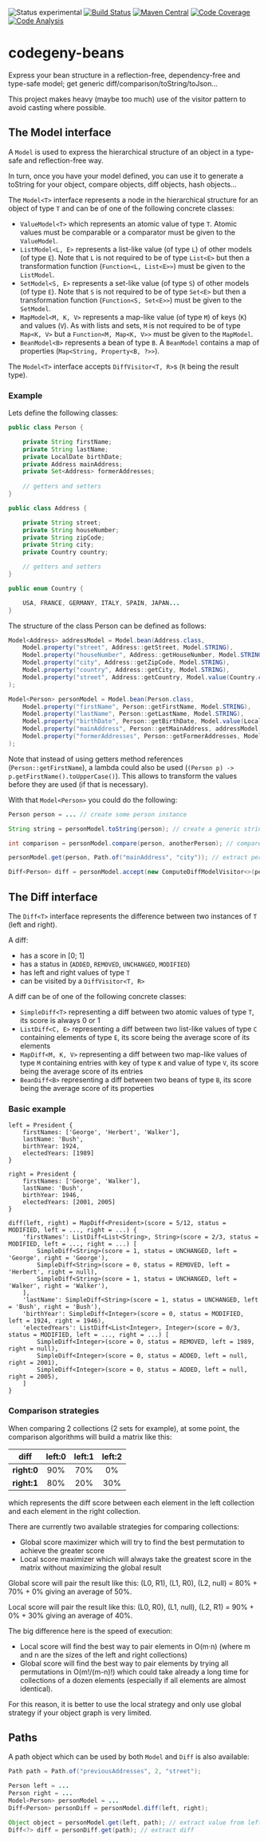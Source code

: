 ![Status experimental](https://img.shields.io/badge/status-experimental-red.svg)
[![Build Status](https://img.shields.io/travis/codegeny/codegeny-beans.svg)](https://travis-ci.org/codegeny/codegeny-beans)
[![Maven Central](https://img.shields.io/maven-central/v/org.codegeny/codegeny-beans.svg)](https://mvnrepository.com/artifact/org.codegeny/codegeny-beans)
[![Code Coverage](https://img.shields.io/codecov/c/github/codegeny/codegeny-beans.svg)](https://codecov.io/gh/codegeny/codegeny-beans)
[![Code Analysis](https://img.shields.io/codacy/grade/2a447b2e20e34b628cef941f7619e184.svg)](https://www.codacy.com/app/codegeny/codegeny-beans)

# codegeny-beans

Express your bean structure in a reflection-free, dependency-free and type-safe model; get generic diff/comparison/toString/toJson...

This project makes heavy (maybe too much) use of the visitor pattern to avoid casting where possible.

## The Model interface

A `Model` is used to express the hierarchical structure of an object in a type-safe and reflection-free way.

In turn, once you have your model defined, you can use it to generate a toString for your object, compare objects, diff objects, hash objects... 

The `Model<T>` interface represents a node in the hierarchical structure for an object of type `T` and can be of one of the following concrete classes:

- `ValueModel<T>` which represents an atomic value of type `T`. Atomic values must be comparable or a comparator must be given to the `ValueModel`.
- `ListModel<L, E>` represents a list-like value (of type `L`) of other models (of type `E`). Note that `L` is not required to be of type `List<E>` but then a transformation function (`Function<L, List<E>>`) must be given to the `ListModel`.
- `SetModel<S, E>` represents a set-like value (of type `S`) of other models (of type `E`). Note that `S` is not required to be of type `Set<E>` but then a transformation function (`Function<S, Set<E>>`) must be given to the `SetModel`.
- `MapModel<M, K, V>` represents a map-like value (of type `M`) of keys (`K`) and values (`V`). As with lists and sets, `M` is not required to be of type `Map<K, V>` but a `Function<M, Map<K, V>>` must be given to the `MapModel`.
- `BeanModel<B>` represents a bean of type `B`. A `BeanModel` contains a map of properties (`Map<String, Property<B, ?>>`).

The `Model<T>` interface accepts `DiffVisitor<T, R>`s (`R` being the result type).

### Example

Lets define the following classes:

```java
public class Person {

	private String firstName;
	private String lastName;
	private LocalDate birthDate;
	private Address mainAddress;
	private Set<Address> formerAddresses;
	
	// getters and setters
}

public class Address {

	private String street;
	private String houseNumber;
	private String zipCode;
	private String city;
	private Country country;

	// getters and setters
}

public enum Country {

	USA, FRANCE, GERMANY, ITALY, SPAIN, JAPAN...
}
```

The structure of the class Person can be defined as follows:

```java
Model<Address> addressModel = Model.bean(Address.class,
	Model.property("street", Address::getStreet, Model.STRING),
	Model.property("houseNumber", Address::getHouseNumber, Model.STRING),
	Model.property("city", Address::getZipCode, Model.STRING),
	Model.property("country", Address::getCity, Model.STRING),
	Model.property("street", Address::getCountry, Model.value(Country.class))
);

Model<Person> personModel = Model.bean(Person.class,
	Model.property("firstName", Person::getFirstName, Model.STRING),
	Model.property("lastName", Person::getLastName, Model.STRING),
	Model.property("birthDate", Person::getBirthDate, Model.value(LocalDate.class)),
	Model.property("mainAddress", Person::getMainAddress, addressModel),
	Model.property("formerAddresses", Person::getFormerAddresses, Model.set(addressModel))
);
```

Note that instead of using getters method references (`Person::getFirstName`), a lambda could also be used (`(Person p) -> p.getFirstName().toUpperCase()`).
This allows to transform the values before they are used (if that is necessary).

With that `Model<Person>` you could do the following:

```java
Person person = ... // create some person instance

String string = personModel.toString(person); // create a generic string representation for person

int comparison = personModel.compare(person, anotherPerson); // compare person with anotherPerson by comparing fields in the order they were defined (firstName, lastName, birthDate, mainAddress.street, mainAddress.houseNumber...)

personModel.get(person, Path.of("mainAddress", "city")); // extract person.mainAddress.city

Diff<Person> diff = personModel.accept(new ComputeDiffModelVisitor<>(person, anotherPerson, 0.8)); // returns a Diff<Person>, see below for more explanation.
```

## The Diff interface

The `Diff<T>` interface represents the difference between two instances of `T` (left and right).

A diff:
- has a score in [0; 1]
- has a status in (`ADDED`, `REMOVED`, `UNCHANGED`, `MODIFIED`)
- has left and right values of type `T`
- can be visited by a `DiffVisitor<T, R>`

A diff can be of one of the following concrete classes:
- `SimpleDiff<T>` representing a diff between two atomic values of type `T`, its score is always 0 or 1
- `ListDiff<C, E>` representing a diff between two list-like values of type `C` containing elements of type `E`, its score being the average score of its elements
- `MapDiff<M, K, V>` representing a diff between two map-like values of type `M` containing entries with key of type `K` and value of type `V`, its score being the average score of its entries
- `BeanDiff<B>` representing a diff between two beans of type `B`, its score being the average score of its properties

### Basic example

``` 
left = President {
	firstNames: ['George', 'Herbert', 'Walker'],
	lastName: 'Bush',
	birthYear: 1924,
	electedYears: [1989]
}

right = President {
	firstNames: ['George', 'Walker'],
	lastName: 'Bush',
	birthYear: 1946,
	electedYears: [2001, 2005]
}

diff(left, right) = MapDiff<President>(score = 5/12, status = MODIFIED, left = ..., right = ...) {
	'firstNames': ListDiff<List<String>, String>(score = 2/3, status = MODIFIED, left = ..., right = ...) [
		SimpleDiff<String>(score = 1, status = UNCHANGED, left = 'George', right = 'George'),
		SimpleDiff<String>(score = 0, status = REMOVED, left = 'Herbert', right = null),
		SimpleDiff<String>(score = 1, status = UNCHANGED, left = 'Walker', right = 'Walker'),
	],
	'lastName': SimpleDiff<String>(score = 1, status = UNCHANGED, left = 'Bush', right = 'Bush'),
	'birthYear': SimpleDiff<Integer>(score = 0, status = MODIFIED, left = 1924, right = 1946),
	'electedYears': ListDiff<List<Integer>, Integer>(score = 0/3, status = MODIFIED, left = ..., right = ...) [
		SimpleDiff<Integer>(score = 0, status = REMOVED, left = 1989, right = null),
		SimpleDiff<Integer>(score = 0, status = ADDED, left = null, right = 2001),
		SimpleDiff<Integer>(score = 0, status = ADDED, left = null, right = 2005),
	]
}
```

### Comparison strategies

When comparing 2 collections (2 sets for example), at some point, the comparison algorithms will build a matrix like this:

| diff | left:0 | left:1 | left:2 |
| :---: | :---: | :---: | :---: |
| **right:0** | 90% | 70% | 0% |
| **right:1** | 80% | 20% | 30% |

which represents the diff score between each element in the left collection and each element in the right collection.

There are currently two available strategies for comparing collections:
- Global score maximizer which will try to find the best permutation to achieve the greater score
- Local score maximizer which will always take the greatest score in the matrix without maximizing the global result

Global score will pair the result like this: (L0, R1), (L1, R0), (L2, null) = 80% + 70% + 0% giving an average of 50%.

Local score will pair the result like this: (L0, R0), (L1, null), (L2, R1) = 90% + 0% + 30% giving an average of 40%.

The big difference here is the speed of execution:

- Local score will find the best way to pair elements in O(m&middot;n) (where m and n are the sizes of the left and right collections)
- Global score will find the best way to pair elements by trying all permutations in O(m!/(m-n)!) which could take already a long time for collections of a dozen elements (especially if all elements are almost identical).

For this reason, it is better to use the local strategy and only use global strategy if your object graph is very limited.

## Paths

A path object which can be used by both `Model` and `Diff` is also available:

```java
Path path = Path.of("previousAddresses", 2, "street");

Person left = ...
Person right = ...
Model<Person> personModel = ...
Diff<Person> personDiff = personModel.diff(left, right);

Object object = personModel.get(left, path); // extract value from left
Diff<?> diff = personDiff.get(path); // extract diff
```
